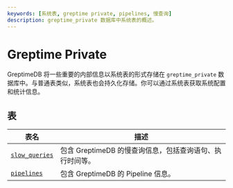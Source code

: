 ```yaml
---
keywords: [系统表, greptime private, pipelines, 慢查询]
description: greptime_private 数据库中系统表的概述。
---
```


# Greptime Private

GreptimeDB 将一些重要的内部信息以系统表的形式存储在 `greptime_private` 数据库中。与普通表类似，系统表也会持久化存储。你可以通过系统表获取系统配置和统计信息。

## 表

| 表名                                | 描述                                                     |
| ----------------------------------- | -------------------------------------------------------- |
| [`slow_queries`](./slow_queries.md) | 包含 GreptimeDB 的慢查询信息，包括查询语句、执行时间等。 |
| [`pipelines`](./pipelines.md)       | 包含 GreptimeDB 的 Pipeline 信息。                       |
